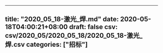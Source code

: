 
---
title: "2020_05_18-激光_焊.md"
date: 2020-05-18T04:00:21+08:00
draft: false
csv: csv/2020_05/2020_05_18/2020_05_18-激光_焊.csv
categories: ["招标"]
---
